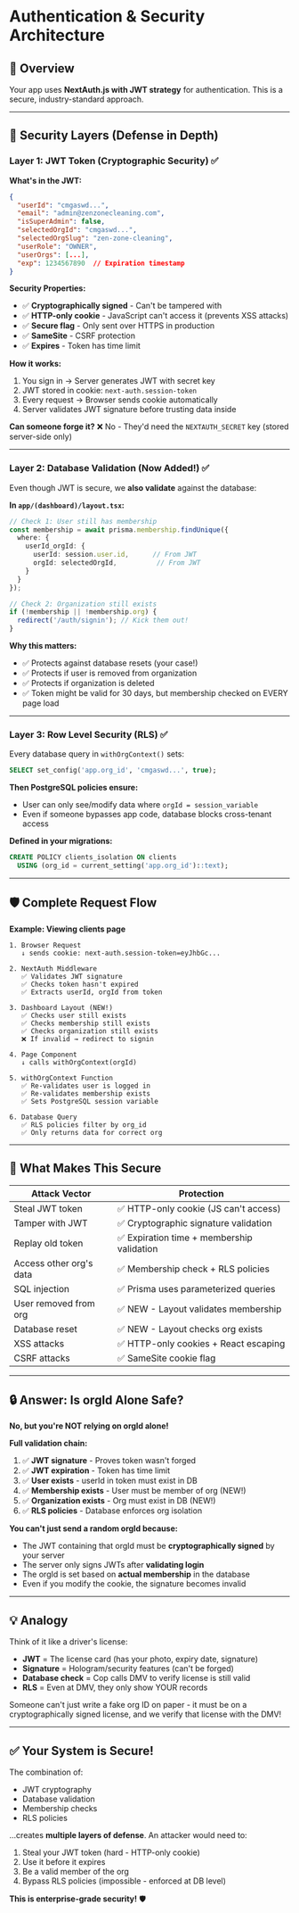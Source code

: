 # Authentication & Security Architecture

## 🔐 Overview

Your app uses **NextAuth.js with JWT strategy** for authentication. This is a secure, industry-standard approach.

---

## 🎯 Security Layers (Defense in Depth)

### **Layer 1: JWT Token (Cryptographic Security)** ✅

**What's in the JWT:**
```json
{
  "userId": "cmgaswd...",
  "email": "admin@zenzonecleaning.com",
  "isSuperAdmin": false,
  "selectedOrgId": "cmgaswd...",
  "selectedOrgSlug": "zen-zone-cleaning",
  "userRole": "OWNER",
  "userOrgs": [...],
  "exp": 1234567890  // Expiration timestamp
}
```

**Security Properties:**
- ✅ **Cryptographically signed** - Can't be tampered with
- ✅ **HTTP-only cookie** - JavaScript can't access it (prevents XSS attacks)
- ✅ **Secure flag** - Only sent over HTTPS in production
- ✅ **SameSite** - CSRF protection
- ✅ **Expires** - Token has time limit

**How it works:**
1. You sign in → Server generates JWT with secret key
2. JWT stored in cookie: `next-auth.session-token`
3. Every request → Browser sends cookie automatically
4. Server validates JWT signature before trusting data inside

**Can someone forge it?**
❌ No - They'd need the `NEXTAUTH_SECRET` key (stored server-side only)

---

### **Layer 2: Database Validation (Now Added!)** ✅

Even though JWT is secure, we **also validate** against the database:

**In `app/(dashboard)/layout.tsx`:**
```typescript
// Check 1: User still has membership
const membership = await prisma.membership.findUnique({
  where: {
    userId_orgId: {
      userId: session.user.id,      // From JWT
      orgId: selectedOrgId,          // From JWT
    }
  }
});

// Check 2: Organization still exists
if (!membership || !membership.org) {
  redirect('/auth/signin'); // Kick them out!
}
```

**Why this matters:**
- ✅ Protects against database resets (your case!)
- ✅ Protects if user is removed from organization
- ✅ Protects if organization is deleted
- ✅ Token might be valid for 30 days, but membership checked on EVERY page load

---

### **Layer 3: Row Level Security (RLS)** ✅

Every database query in `withOrgContext()` sets:
```sql
SELECT set_config('app.org_id', 'cmgaswd...', true);
```

**Then PostgreSQL policies ensure:**
- User can only see/modify data where `orgId = session_variable`
- Even if someone bypasses app code, database blocks cross-tenant access

**Defined in your migrations:**
```sql
CREATE POLICY clients_isolation ON clients
  USING (org_id = current_setting('app.org_id')::text);
```

---

## 🛡️ **Complete Request Flow**

**Example: Viewing clients page**

```
1. Browser Request
   ↓ sends cookie: next-auth.session-token=eyJhbGc...
   
2. NextAuth Middleware
   ✅ Validates JWT signature
   ✅ Checks token hasn't expired
   ✅ Extracts userId, orgId from token
   
3. Dashboard Layout (NEW!)
   ✅ Checks user still exists
   ✅ Checks membership still exists
   ✅ Checks organization still exists
   ❌ If invalid → redirect to signin
   
4. Page Component
   ↓ calls withOrgContext(orgId)
   
5. withOrgContext Function
   ✅ Re-validates user is logged in
   ✅ Re-validates membership exists
   ✅ Sets PostgreSQL session variable
   
6. Database Query
   ✅ RLS policies filter by org_id
   ✅ Only returns data for correct org
```

---

## 🎯 **What Makes This Secure**

| Attack Vector | Protection |
|--------------|------------|
| Steal JWT token | ✅ HTTP-only cookie (JS can't access) |
| Tamper with JWT | ✅ Cryptographic signature validation |
| Replay old token | ✅ Expiration time + membership validation |
| Access other org's data | ✅ Membership check + RLS policies |
| SQL injection | ✅ Prisma uses parameterized queries |
| User removed from org | ✅ NEW - Layout validates membership |
| Database reset | ✅ NEW - Layout checks org exists |
| XSS attacks | ✅ HTTP-only cookies + React escaping |
| CSRF attacks | ✅ SameSite cookie flag |

---

## 🔒 **Answer: Is orgId Alone Safe?**

**No, but you're NOT relying on orgId alone!**

**Full validation chain:**
1. ✅ **JWT signature** - Proves token wasn't forged
2. ✅ **JWT expiration** - Token has time limit
3. ✅ **User exists** - userId in token must exist in DB
4. ✅ **Membership exists** - User must be member of org (NEW!)
5. ✅ **Organization exists** - Org must exist in DB (NEW!)
6. ✅ **RLS policies** - Database enforces org isolation

**You can't just send a random orgId because:**
- The JWT containing that orgId must be **cryptographically signed** by your server
- The server only signs JWTs after **validating login**
- The orgId is set based on **actual membership** in the database
- Even if you modify the cookie, the signature becomes invalid

---

## 💡 **Analogy**

Think of it like a driver's license:

- **JWT** = The license card (has your photo, expiry date, signature)
- **Signature** = Hologram/security features (can't be forged)
- **Database check** = Cop calls DMV to verify license is still valid
- **RLS** = Even at DMV, they only show YOUR records

Someone can't just write a fake org ID on paper - it must be on a cryptographically signed license, and we verify that license with the DMV!

---

## ✅ **Your System is Secure!**

The combination of:
- JWT cryptography
- Database validation
- Membership checks
- RLS policies

...creates **multiple layers of defense**. An attacker would need to:
1. Steal your JWT token (hard - HTTP-only cookie)
2. Use it before it expires
3. Be a valid member of the org
4. Bypass RLS policies (impossible - enforced at DB level)

**This is enterprise-grade security!** 🛡️

